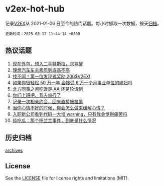 # v2ex-hot-hub

 记录[V2EX](https://www.v2ex.com/)从 2021-01-06 日至今的热门话题。每小时抓取一次数据，按天[归档](archives)。

`更新时间：2025-08-12 11:44:14 +0800`

## 热议话题

1. [现在外包，想入二手特斯拉，求骂醒](https://www.v2ex.com/t/1151534)
1. [理想汽车车主素质到底高不高](https://www.v2ex.com/t/1151724)
1. [找不同！第一位发现者奖励 200$V2EX!](https://www.v2ex.com/t/1151560)
1. [如果你很轻松 50 万一年 会接受 6 万一个月事业单位的媳妇吗](https://www.v2ex.com/t/1151701)
1. [北方同事之间吃饭是 AA 还是轮请制](https://www.v2ex.com/t/1151528)
1. [你们上班吧，我去旅行了](https://www.v2ex.com/t/1151725)
1. [记录一次相亲约会，回来直接被拉黑](https://www.v2ex.com/t/1151531)
1. [当你心情不好的时候，你会怎么做来缓解心情？](https://www.v2ex.com/t/1151543)
1. [入职新公司看到代码一大堆 warning，只有我会觉得痛苦吗](https://www.v2ex.com/t/1151594)
1. [纯吃瓜：那个杨兰兰事件，到底是什么情况](https://www.v2ex.com/t/1151750)

## 历史归档

[archives](archives)

## License

See the [LICENSE](LICENSE) file for license rights and limitations (MIT).
